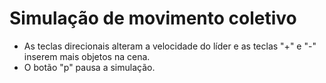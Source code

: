 # Simulação de movimento coletivo

- As teclas direcionais alteram a velocidade do líder e as teclas "+" e "-" inserem mais objetos na cena. 
- O botão "p" pausa a simulação.
